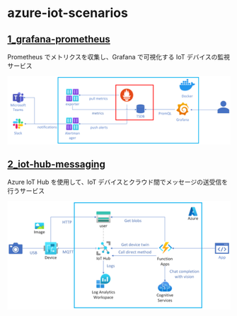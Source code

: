 # azure-iot-scenarios

## [1_grafana-prometheus](./scenarios/1_grafana-prometheus/README.md)

Prometheus でメトリクスを収集し、Grafana で可視化する IoT デバイスの監視サービス

[![architecture](./scenarios/1_grafana-prometheus/docs/images/architecture.png)](./scenarios/1_grafana-prometheus/docs/images/architecture.png)

## [2_iot-hub-messaging](./scenarios/2_iot-hub-messaging/README.md)

Azure IoT Hub を使用して、IoT デバイスとクラウド間でメッセージの送受信を行うサービス

[![architecture](./scenarios/2_iot-hub-messaging/docs/images/architecture.png)](./scenarios/2_iot-hub-messaging/docs/images/architecture.png)
